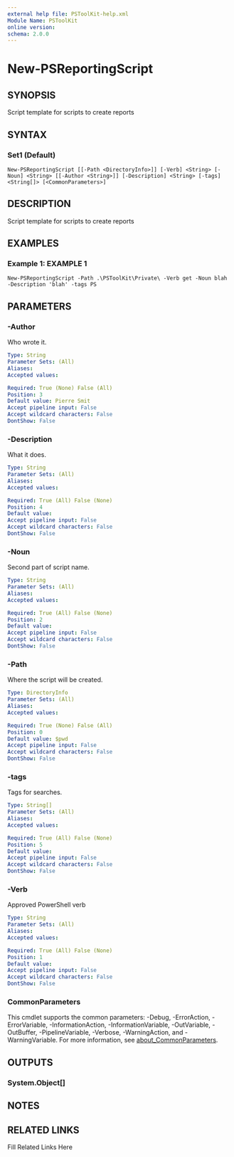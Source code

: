 ```yaml
---
external help file: PSToolKit-help.xml
Module Name: PSToolKit
online version: 
schema: 2.0.0
---
```


# New-PSReportingScript

## SYNOPSIS

Script template for scripts to create reports

## SYNTAX

### Set1 (Default)

```
New-PSReportingScript [[-Path <DirectoryInfo>]] [-Verb] <String> [-Noun] <String> [[-Author <String>]] [-Description] <String> [-tags] <String[]> [<CommonParameters>]
```

## DESCRIPTION

Script template for scripts to create reports


## EXAMPLES

### Example 1: EXAMPLE 1

```
New-PSReportingScript -Path .\PSToolKit\Private\ -Verb get -Noun blah -Description 'blah' -tags PS
```








## PARAMETERS

### -Author

Who wrote it.

```yaml
Type: String
Parameter Sets: (All)
Aliases: 
Accepted values: 

Required: True (None) False (All)
Position: 3
Default value: Pierre Smit
Accept pipeline input: False
Accept wildcard characters: False
DontShow: False
```

### -Description

What it does.

```yaml
Type: String
Parameter Sets: (All)
Aliases: 
Accepted values: 

Required: True (All) False (None)
Position: 4
Default value: 
Accept pipeline input: False
Accept wildcard characters: False
DontShow: False
```

### -Noun

Second part of script name.

```yaml
Type: String
Parameter Sets: (All)
Aliases: 
Accepted values: 

Required: True (All) False (None)
Position: 2
Default value: 
Accept pipeline input: False
Accept wildcard characters: False
DontShow: False
```

### -Path

Where the script will be created.

```yaml
Type: DirectoryInfo
Parameter Sets: (All)
Aliases: 
Accepted values: 

Required: True (None) False (All)
Position: 0
Default value: $pwd
Accept pipeline input: False
Accept wildcard characters: False
DontShow: False
```

### -tags

Tags for searches.

```yaml
Type: String[]
Parameter Sets: (All)
Aliases: 
Accepted values: 

Required: True (All) False (None)
Position: 5
Default value: 
Accept pipeline input: False
Accept wildcard characters: False
DontShow: False
```

### -Verb

Approved PowerShell verb

```yaml
Type: String
Parameter Sets: (All)
Aliases: 
Accepted values: 

Required: True (All) False (None)
Position: 1
Default value: 
Accept pipeline input: False
Accept wildcard characters: False
DontShow: False
```


### CommonParameters

This cmdlet supports the common parameters: -Debug, -ErrorAction, -ErrorVariable, -InformationAction, -InformationVariable, -OutVariable, -OutBuffer, -PipelineVariable, -Verbose, -WarningAction, and -WarningVariable. For more information, see [about_CommonParameters](http://go.microsoft.com/fwlink/?LinkID=113216).

## OUTPUTS

### System.Object[]


## NOTES



## RELATED LINKS

Fill Related Links Here

